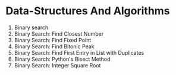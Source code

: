 # Data-Structures And Algorithms


01. Binary search
02. Binary Search: Find Closest Number
03. Binary Search: Find Fixed Point
04. Binary Search: Find Bitonic Peak
05. Binary Search: Find First Entry in List with Duplicates
06. Binary Search: Python's Bisect Method
07. Binary Search: Integer Square Root

